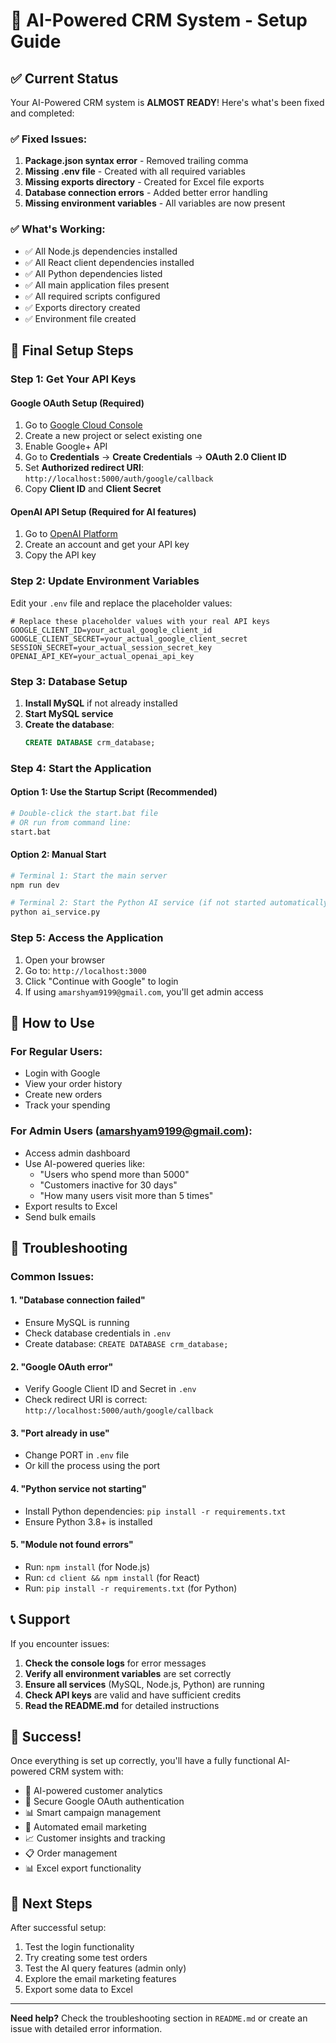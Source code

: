 # 🚀 AI-Powered CRM System - Setup Guide

## ✅ Current Status

Your AI-Powered CRM system is **ALMOST READY**! Here's what's been fixed and completed:

### ✅ Fixed Issues:
1. **Package.json syntax error** - Removed trailing comma
2. **Missing .env file** - Created with all required variables
3. **Missing exports directory** - Created for Excel file exports
4. **Database connection errors** - Added better error handling
5. **Missing environment variables** - All variables are now present

### ✅ What's Working:
- ✅ All Node.js dependencies installed
- ✅ All React client dependencies installed
- ✅ All Python dependencies listed
- ✅ All main application files present
- ✅ All required scripts configured
- ✅ Exports directory created
- ✅ Environment file created

## 🔧 Final Setup Steps

### Step 1: Get Your API Keys

#### Google OAuth Setup (Required)
1. Go to [Google Cloud Console](https://console.cloud.google.com/)
2. Create a new project or select existing one
3. Enable Google+ API
4. Go to **Credentials** → **Create Credentials** → **OAuth 2.0 Client ID**
5. Set **Authorized redirect URI**: `http://localhost:5000/auth/google/callback`
6. Copy **Client ID** and **Client Secret**

#### OpenAI API Setup (Required for AI features)
1. Go to [OpenAI Platform](https://platform.openai.com/)
2. Create an account and get your API key
3. Copy the API key

### Step 2: Update Environment Variables

Edit your `.env` file and replace the placeholder values:

```env
# Replace these placeholder values with your real API keys
GOOGLE_CLIENT_ID=your_actual_google_client_id
GOOGLE_CLIENT_SECRET=your_actual_google_client_secret
SESSION_SECRET=your_actual_session_secret_key
OPENAI_API_KEY=your_actual_openai_api_key
```

### Step 3: Database Setup

1. **Install MySQL** if not already installed
2. **Start MySQL service**
3. **Create the database**:
   ```sql
   CREATE DATABASE crm_database;
   ```

### Step 4: Start the Application

#### Option 1: Use the Startup Script (Recommended)
```bash
# Double-click the start.bat file
# OR run from command line:
start.bat
```

#### Option 2: Manual Start
```bash
# Terminal 1: Start the main server
npm run dev

# Terminal 2: Start the Python AI service (if not started automatically)
python ai_service.py
```

### Step 5: Access the Application

1. Open your browser
2. Go to: `http://localhost:3000`
3. Click "Continue with Google" to login
4. If using `amarshyam9199@gmail.com`, you'll get admin access

## 🎯 How to Use

### For Regular Users:
- Login with Google
- View your order history
- Create new orders
- Track your spending

### For Admin Users (amarshyam9199@gmail.com):
- Access admin dashboard
- Use AI-powered queries like:
  - "Users who spend more than 5000"
  - "Customers inactive for 30 days"
  - "How many users visit more than 5 times"
- Export results to Excel
- Send bulk emails

## 🔧 Troubleshooting

### Common Issues:

#### 1. "Database connection failed"
- Ensure MySQL is running
- Check database credentials in `.env`
- Create database: `CREATE DATABASE crm_database;`

#### 2. "Google OAuth error"
- Verify Google Client ID and Secret in `.env`
- Check redirect URI is correct: `http://localhost:5000/auth/google/callback`

#### 3. "Port already in use"
- Change PORT in `.env` file
- Or kill the process using the port

#### 4. "Python service not starting"
- Install Python dependencies: `pip install -r requirements.txt`
- Ensure Python 3.8+ is installed

#### 5. "Module not found errors"
- Run: `npm install` (for Node.js)
- Run: `cd client && npm install` (for React)
- Run: `pip install -r requirements.txt` (for Python)

## 📞 Support

If you encounter issues:

1. **Check the console logs** for error messages
2. **Verify all environment variables** are set correctly
3. **Ensure all services** (MySQL, Node.js, Python) are running
4. **Check API keys** are valid and have sufficient credits
5. **Read the README.md** for detailed instructions

## 🎉 Success!

Once everything is set up correctly, you'll have a fully functional AI-powered CRM system with:

- 🤖 AI-powered customer analytics
- 🔐 Secure Google OAuth authentication
- 📊 Smart campaign management
- 📧 Automated email marketing
- 📈 Customer insights and tracking
- 📋 Order management
- 📊 Excel export functionality

## 🚀 Next Steps

After successful setup:
1. Test the login functionality
2. Try creating some test orders
3. Test the AI query features (admin only)
4. Explore the email marketing features
5. Export some data to Excel

---

**Need help?** Check the troubleshooting section in `README.md` or create an issue with detailed error information. 